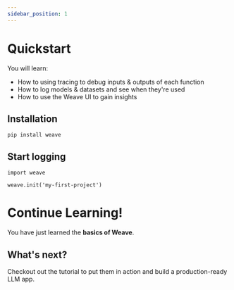 ```yaml
---
sidebar_position: 1
---
```


# Quickstart

You will learn:
- How to using tracing to debug inputs & outputs of each function
- How to log models & datasets and see when they're used
- How to use the Weave UI to gain insights

## Installation

`pip install weave`

## Start logging

```
import weave

weave.init('my-first-project')
```

# Continue Learning!

You have just learned the **basics of Weave**.

## What's next?

Checkout out the tutorial to put them in action and build a production-ready LLM app.